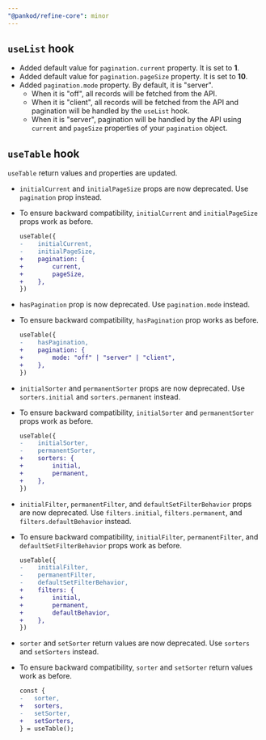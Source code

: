 ```yaml
---
"@pankod/refine-core": minor
---
```


## `useList` hook

-   Added default value for `pagination.current` property. It is set to **1**.
-   Added default value for `pagination.pageSize` property. It is set to **10**.
-   Added `pagination.mode` property. By default, it is "server".
    -   When it is "off", all records will be fetched from the API.
    -   When it is "client", all records will be fetched from the API and pagination will be handled by the `useList` hook.
    -   When it is "server", pagination will be handled by the API using `current` and `pageSize` properties of your `pagination` object.

## `useTable` hook

`useTable` return values and properties are updated.

-   `initialCurrent` and `initialPageSize` props are now deprecated. Use `pagination` prop instead.
-   To ensure backward compatibility, `initialCurrent` and `initialPageSize` props work as before.

    ```diff
    useTable({
    -    initialCurrent,
    -    initialPageSize,
    +    pagination: {
    +        current,
    +        pageSize,
    +    },
    })
    ```

-   `hasPagination` prop is now deprecated. Use `pagination.mode` instead.
-   To ensure backward compatibility, `hasPagination` prop works as before.

    ```diff
    useTable({
    -    hasPagination,
    +    pagination: {
    +        mode: "off" | "server" | "client",
    +    },
    })
    ```

-   `initialSorter` and `permanentSorter` props are now deprecated. Use `sorters.initial` and `sorters.permanent` instead.
-   To ensure backward compatibility, `initialSorter` and `permanentSorter` props work as before.

    ```diff
    useTable({
    -    initialSorter,
    -    permanentSorter,
    +    sorters: {
    +        initial,
    +        permanent,
    +    },
    })
    ```

-   `initialFilter`, `permanentFilter`, and `defaultSetFilterBehavior` props are now deprecated. Use `filters.initial`, `filters.permanent`, and `filters.defaultBehavior` instead.
-   To ensure backward compatibility, `initialFilter`, `permanentFilter`, and `defaultSetFilterBehavior` props work as before.

    ```diff
    useTable({
    -    initialFilter,
    -    permanentFilter,
    -    defaultSetFilterBehavior,
    +    filters: {
    +        initial,
    +        permanent,
    +        defaultBehavior,
    +    },
    })
    ```

-   `sorter` and `setSorter` return values are now deprecated. Use `sorters` and `setSorters` instead.
-   To ensure backward compatibility, `sorter` and `setSorter` return values work as before.

    ```diff
    const {
    -   sorter,
    +   sorters,
    -   setSorter,
    +   setSorters,
    } = useTable();
    ```
